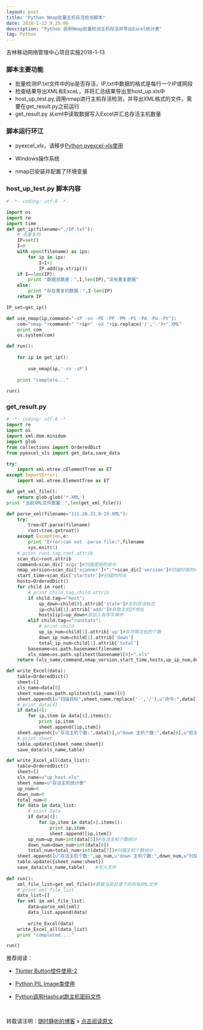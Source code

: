 ```yaml
--- 
layout: post
title: "Python Nmap批量主机存活检测脚本"
date: 2018-1-13 9:25:06 
description: "Python 调用Nmap批量检测主机存活并导出Excel统计表"
tag: Python
---
```


吉林移动网络管理中心项目实施2018-1-13

### 脚本主要功能

- 批量检测IP.txt文件中的ip是否存活，IP.txt中数据的格式是每行一个IP或网段
- 检查结果导出XML和ExceL，并将汇总结果导出至host_up.xls中
- host\_up\_test.py,调用nmap进行主机存活检测，并导出XML格式的文件，需要在get\_result.py之前运行
- get\_result.py 从xml中读取数据写入Excel并汇总存活主机数量

### 脚本运行环江

- pyexcel_xls，请移步[Python pyexcel-xls使用](https://ssjt21.github.io/2018/1/Python_Pyexcel-xls/)

- Windows操作系统

- nmap已安装并配置了环境变量

### host\_up\_test.py 脚本内容
```python
# -*- coding: utf-8 -*-

import os
import re
import time
def get_ip(filename="./IP.txt"):
    # 去重复的
    IP=set()
    I=0
    with open(filename) as ips:
        for ip in ips:
            I=I+1
            IP.add(ip.strip())
    if I==len(IP):
        print "数据总数是：",I,len(IP),"没有重复数据"
    else:
        print "存在重复的数据：",I-len(IP)
    return IP

IP_set=get_ip()

def use_nmap(ip,command="-sP -sn -PE -PP -PM -PS -PA -PU -PY"):
    com="nmap "+command+" "+ip+" -oX "+ip.replace('/','-')+".XML"
    print com
    os.system(com)

def run():
    
    for ip in get_ip():
        
        use_nmap(ip,'-sn -sP')
    
    print "complete..."
    
run()
```
### get\_result.py
```python
# -*- coding: utf-8 -*-
import re
import os
import xml.dom.minidom
import glob
from collections import OrderedDict
from pyexcel_xls import get_data,save_data

try:
    import xml.etree.cElementTree as ET 
except ImportError:
    import xml.etree.ElementTree as ET 

def get_xml_file():
    return glob.glob('*.XML')
print "当前XML文件数量：",len(get_xml_file())

def parse_xml(filename="111.26.23.0-25.XML"):
    try:
        tree=ET.parse(filename)
        root=tree.getroot()
    except Exception,e:
        print "Error:can not  parse file:",filename
        sys.exit(1)
    # print root.tag,root.attrib
    scan_dic=root.attrib
    command=scan_dic['args']#扫描使用的命令
    nmap_version=scan_dic['scanner']+":"+scan_dic['version']#扫描时用的nmap版本
    start_time=scan_dic['startstr']#扫描的时间
    hosts=OrderedDict()
    for child in root:
        # print child.tag,child.attrib
        if child.tag=="host":
            up_down=child[0].attrib['state']#主机存活标志
            ip=child[1].attrib['addr']#获取主机IP地址
            hosts[ip]=up_down#添加入有序字典中
        elif child.tag=="runstats":
            # print child
            up_ip_num=child[1].attrib['up']#存货啊主机的个数
            down_ip_num=child[1].attrib['down']
            total_ip_num=child[1].attrib['total']
        basename=os.path.basename(filename)
        xls_name=os.path.splitext(basename)[0]+".xls"
    return (xls_name,command,nmap_version,start_time,hosts,up_ip_num,down_ip_num,total_ip_num)

def write_Excel(data):
    table=OrderedDict()
    sheet=[]
    xls_name=data[0]
    sheet_name=os.path.splitext(xls_name)[0]
    sheet.append([u"扫描目标",sheet_name.replace('-','/'),u"命令:",data[1],u"Nmap版本",data[2],u"启动时间",data[3]])
    # print data[4]
    if data[4]:
        for ip,item in data[4].items():
            print ip,item
            sheet.append([ip,item])
    sheet.append([u"存活主机个数:",data[5],u"down 主机个数:",data[6],u"检测主机总数:",data[7]])  
    # print sheet
    table.update({sheet_name:sheet})
    save_data(xls_name,table)

def write_Excel_all(data_list):
    table=OrderedDict()
    sheet=[]
    xls_name=u"up_host.xls"
    sheet_name=u"存活主机统计表"
    up_num=0
    down_num=0
    total_num=0
    for data in data_list:
        # print data
        if data[4]:
            for ip,item in data[4].items():
                print ip,item
                sheet.append([ip,item])
        up_num=up_num+int(data[5])#存活主机个数统计
        down_num=down_num+int(data[6])
        total_num=total_num+int(data[7])#扫描主机个数统计
    sheet.append([u"存活主机个数:",up_num,u"down 主机个数:",down_num,u"扫描主机总数:",total_num])
    table.update({sheet_name:sheet})
    save_data(xls_name,table)    #写入文件
        
def run():
    xml_file_list=get_xml_file()#获取当前目录下的所有XML文件
    # print xml_file_list
    data_list=[]
    for xml in xml_file_list:
        data=parse_xml(xml)
        data_list.append(data)
       
        write_Excel(data)
    write_Excel_all(data_list)
    print "completed...."

run()
```


推荐阅读：

- [Tkinter Button控件使用-2](https://ssjt21.github.io/2017/11/Python_TK_Button/)


- [Python PIL Image类使用](http://ssjt21.github.io/2017/11/Python_PIL_Image_Module/)

- [Python调用Hashcat跑主机密码文件](http://ssjt21.github.io/2017/11/Python_Hashcatshell/)



<br>

转载请注明：[随时静听的博客](http://ssjt21.github.io) » [点击阅读原文](https://ssjt21.github.io/2018/1/Python_Nmap批量主机存活检测/)
